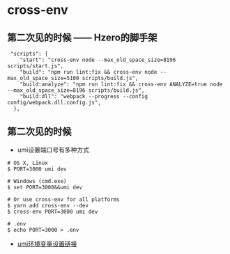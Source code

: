 # cross-env
## 第二次见的时候 —— Hzero的脚手架

```
 "scripts": {
    "start": "cross-env node --max_old_space_size=8196 scripts/start.js",
    "build": "npm run lint:fix && cross-env node --max_old_space_size=5100 scripts/build.js",
    "build:analyze": "npm run lint:fix && cross-env ANALYZE=true node --max_old_space_size=8196 scripts/build.js",
    "build:dll": "webpack --progress --config config/webpack.dll.config.js",
  },
```

## 第二次见的时候
- umi设置端口号有多种方式

```
# OS X, Linux
$ PORT=3000 umi dev

# Windows (cmd.exe)
$ set PORT=3000&&umi dev

# Or use cross-env for all platforms
$ yarn add cross-env --dev
$ cross-env PORT=3000 umi dev

# .env
$ echo PORT=3000 > .env
```
- [umi环境变量设置链接](https://umijs.org/zh/guide/env-variables.html#%E5%A6%82%E4%BD%95%E9%85%8D%E7%BD%AE)


